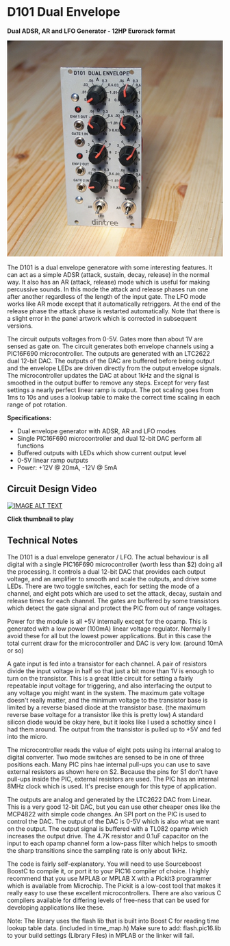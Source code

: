 # D101 Dual Envelope

**Dual ADSR, AR and LFO Generator - 12HP Eurorack format**

![D101 Dual Envelope](D101-front-600.jpg)

The D101 is a dual envelope generatore with some interesting features. It can act as a simple ADSR (attack, sustain, decay, release) in the normal way. It also has an AR (attack, release) mode which is useful for making percussive sounds. In this mode the attack and release phases run one after another regardless of the length of the input gate. The LFO mode works like AR mode except that it automatically retriggers. At the end of the release phase the attack phase is restarted automatically. Note that there is a slight error in the panel artwork which is corrected in subsequent versions.

The circuit outputs voltages from 0-5V. Gates more than about 1V are sensed as gate on. The circuit generates both envelope channels using a PIC16F690 microcontroller. The outputs are generated with an LTC2622 dual 12-bit DAC. The outputs of the DAC are buffered before being output and the envelope LEDs are driven directly from the output envelope signals. The microcontroller updates the DAC at about 1kHz and the signal is smoothed in the output buffer to remove any steps. Except for very fast settings a nearly perfect linear ramp is output. The pot scaling goes from 1ms to 10s and uses a lookup table to make the correct time scaling in each range of pot rotation.

**Specifications:**

- Dual envelope generator with ADSR, AR and LFO modes
- Single PIC16F690 microcontroller and dual 12-bit DAC perform all functions
- Buffered outputs with LEDs which show current output level
- 0-5V linear ramp outputs
- Power: +12V @ 20mA, -12V @ 5mA

## Circuit Design Video
[![IMAGE ALT TEXT](http://img.youtube.com/vi/Ay7NW8Tg92U/0.jpg)](http://www.youtube.com/watch?v=Ay7NW8Tg92U "Synth Tech - Dual Envelope Generator")

**Click thumbnail to play**

## Technical Notes

The D101 is a dual envelope generator / LFO. The actual behaviour is all digital with a single PIC16F690 microcontroller (worth less than $2) doing all the processing. It controls a dual 12-bit DAC that provides each output voltage, and an amplifier to smooth and scale the outputs, and drive some LEDs. There are two toggle switches, each for setting the mode of a channel, and eight pots which are used to set the attack, decay, sustain and release times for each channel. The gates are buffered by some transistors which detect the gate signal and protect the PIC from out of range voltages.

Power for the module is all +5V internally except for the opamp. This is generated with a low power (100mA) linear voltage regulator. Normally I avoid these for all but the lowest power applications. But in this case the total current draw for the microcontroller and DAC is very low. (around 10mA or so)

A gate input is fed into a transistor for each channel. A pair of resistors divide the input voltage in half so that just a bit more than 1V is enough to turn on the transistor. This is a great little circuit for setting a fairly repeatable input voltage for triggering, and also interfacing the output to any voltage you might want in the system. The maximum gate voltage doesn't really matter, and the minimum voltage to the transistor base is limited by a reverse biased diode at the transistor base. (the maximum reverse base voltage for a transistor like this is pretty low) A standard silicon diode would be okay here, but it looks like I used a schottky since I had them around. The output from the transistor is pulled up to +5V and fed into the micro.

The microcontroller reads the value of eight pots using its internal analog to digital converter. Two mode switches are sensed to be in one of three positions each. Many PIC pins hae internal pull-ups you can use to save external resistors as shown here on S2. Because the pins for S1 don't have pull-ups inside the PIC, external resistors are used. The PIC has an internal 8MHz clock which is used. It's precise enough for this type of application.

The outputs are analog and generated by the LTC2622 DAC from Linear. This is a very good 12-bit DAC, but you can use other cheaper ones like the MCP4822 with simple code changes. An SPI port on the PIC is used to control the DAC. The output of the DAC is 0-5V which is also what we want on the output. The output signal is buffered with a TL082 opamp which increases the output drive. The 4.7K resistor and 0.1uF capacitor on the input to each opamp channel form a low-pass filter which helps to smooth the sharp transitions since the sampling rate is only about 1kHz.

The code is fairly self-explanatory. You will need to use Sourceboost BoostC to compile it, or port it to your PIC16 compiler of choice. I highly recommend that you use MPLAB or MPLAB X with a Pickit3 programmer which is available from Microchip. The Pickit is a low-cost tool that makes it really easy to use these excellent microcontrollers. There are also various C compilers available for differing levels of free-ness that can be used for developing applications like these.

Note: The library uses the flash lib that is built into Boost C for reading time lookup table data. (included in time_map.h) Make sure to add: flash.pic16.lib to your build settings (Library Files) in MPLAB or the linker will fail.
